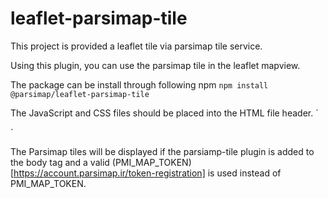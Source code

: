 # leaflet-parsimap-tile
This project is provided a leaflet tile via parsimap tile service.

Using this plugin, you can use the parsimap tile in the leaflet mapview.

The package can be install through following npm 
`npm install @parsimap/leaflet-parsimap-tile`

The JavaScript and CSS files should be placed into the HTML file header.
`<script src="https://cdn.parsimap.ir/third-party/leaflet/v1.7.1/leaflet.js"></script>
<link
  href="https://cdn.parsimap.ir/third-party/leaflet/v1.7.1/mapbox-gl.css"
  rel="stylesheet"
/>`

The Parsimap tiles will be displayed if the parsiamp-tile plugin is added to the body tag and a valid (PMI_MAP_TOKEN)[https://account.parsimap.ir/token-registration] is used instead of PMI_MAP_TOKEN.


